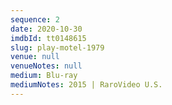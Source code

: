 ```yaml
---
sequence: 2
date: 2020-10-30
imdbId: tt0148615
slug: play-motel-1979
venue: null
venueNotes: null
medium: Blu-ray
mediumNotes: 2015 | RaroVideo U.S.
---
```


